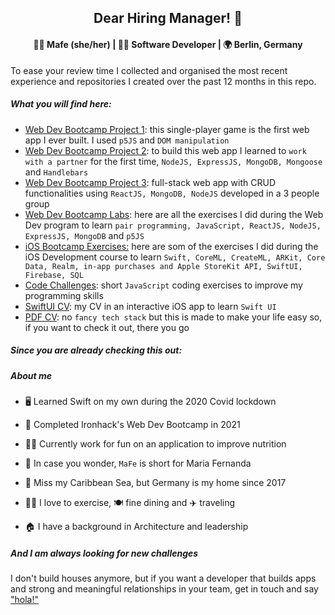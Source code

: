 <div align="center">
  <h2> Dear Hiring Manager! 👋 </h2>
</div>

<div align="center">
  <h4><b> 👩‍🦳 Mafe (she/her) | 👩‍💻 Software Developer | 🌍 Berlin, Germany </b></h4>
</div> 



To ease your review time I collected and organised the most recent experience and repositories I created over the past 12 months in this repo.



##### What you will find here:

- [Web Dev Bootcamp Project 1](https://github.com/mafebracho/my-first-game): this single-player game is the first web app I ever built. I used `p5JS` and `DOM manipulation`
- [Web Dev Bootcamp Project 2](https://github.com/mafebracho/help-giver-app): to build this web app I learned to `work with a partner` for the first time, `NodeJS, ExpressJS, MongoDB, Mongoose` and `Handlebars`
- [Web Dev Bootcamp Project 3](https://github.com/cleanup-plastics/cleanup): full-stack web app with CRUD functionalities using `ReactJS, MongoDB, NodeJS` developed in a 3 people group
- [Web Dev Bootcamp Labs](https://github.com/mafebracho/dear-hiring-manager/tree/main/bootcamp-labs-and-projects): here are all the exercises I did during the Web Dev program to learn `pair programming, JavaScript, ReactJS, NodeJS, ExpressJS, MongoDB` and `p5JS`
- [iOS Bootcamp Exercises:](https://github.com/mafebracho/dear-hiring-manager/tree/main/ios-bootcamp-exercises) here are som of the exercises I did during the iOS Development course to learn `Swift, CoreML, CreateML, ARKit, Core Data, Realm, in-app purchases and Apple StoreKit API, SwiftUI, Firebase, SQL`
- [Code Challenges](https://github.com/mafebracho/dear-hiring-manager/tree/main/code-challenges): short `JavaScript` coding exercises to improve my programming skills
- [SwiftUI CV](https://github.com/mafebracho/dear-hiring-manager/tree/main/swift-cv): my CV in an interactive iOS app to learn `Swift UI`
- [PDF CV](https://github.com/mafebracho/dear-hiring-manager/tree/main/pdf-cv): no `fancy tech stack` but this is made to make your life easy so, if you want to check it out, there you go



##### Since you are already checking this out:

##### **About me**

- 🖥 Learned Swift on my own during the 2020 Covid lockdown

- 🏅 Completed Ironhack's Web Dev Bootcamp in 2021

- 👩‍💻 Currently work for fun on an application to improve nutrition

- 🤔 In case you wonder, `MaFe` is short for Maria Fernanda

- 🌴 Miss my Caribbean Sea, but Germany is my home since 2017

- 🏋️‍♀️ I love to exercise, 🍽 fine dining and ✈️ traveling

- 🏠 I have  a background in Architecture and leadership


##### And I am always looking for new challenges

I don't build houses anymore, but if you want a developer that builds apps and strong and meaningful relationships in your team, get in touch and say ["hola!"](https://www.linkedin.com/in/maria-fernanda-bracho/?locale=en_US)

